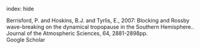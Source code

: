 index: hide

<div class="Citation">

  <div class="Citation-body">
    <div class="Citation-text">Berrisford, P. and Hoskins, B.J. and Tyrlis, E., 2007: Blocking and Rossby wave-breaking on the dynamical tropopause in the Southern Hemisphere.. <span class="Article-journal">Journal of the Atmospheric Sciences, </span><span class="Article-volume">64, </span>2881-2898pp.</div>
    <div class="Citation-links">
      <div class="CitationLink" data-href="https://scholar.google.com/scholar?q=Blocking+and+Rossby+wave-breaking+on+the+dynamical+tropopause+in+the+Southern+Hemisphere.">
        <div class="CitationLink-icon CitationLink-Scholar"></div>
        <div class="CitationLink-text">Google Scholar</div>
      </div>
    </div>
  </div>
</div>


<div class="Citation-copy">

</div>